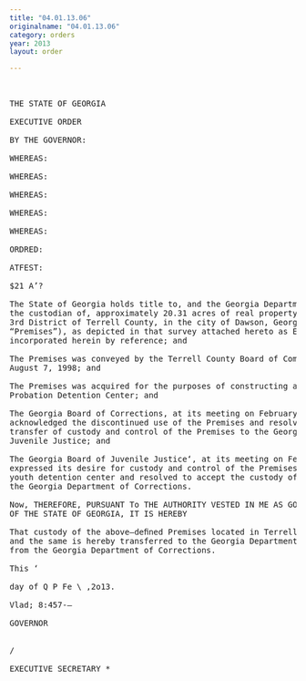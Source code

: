 ```yaml
---
title: "04.01.13.06"
originalname: "04.01.13.06"
category: orders
year: 2013
layout: order

---
```

<pre>
 

THE STATE OF GEORGIA

EXECUTIVE ORDER

BY THE GOVERNOR:

WHEREAS:

WHEREAS:

WHEREAS:

WHEREAS:

WHEREAS:

ORDRED:

ATFEST:

$21 A’?

The State of Georgia holds title to, and the Georgia Department of Corrections is
the custodian of, approximately 20.31 acres of real property in Land Lot 18 of the
3rd District of Terrell County, in the city of Dawson, Georgia, (hereinafter the
“Premises”), as depicted in that survey attached hereto as Exhibit A and
incorporated herein by reference; and

The Premises was conveyed by the Terrell County Board of Commissioners on
August 7, 1998; and

The Premises was acquired for the purposes of constructing and operating a
Probation Detention Center; and

The Georgia Board of Corrections, at its meeting on February 7, 2013,
acknowledged the discontinued use of the Premises and resolved to approve
transfer of custody and control of the Premises to the Georgia Department of
Juvenile Justice; and

The Georgia Board of Juvenile Justice‘, at its meeting on February 21, 2013,
expressed its desire for custody and control of the Premises to operate a regional
youth detention center and resolved to accept the custody of the Premises from
the Georgia Department of Corrections.

Now, THEREFORE, PURSUANT To THE AUTHORITY VESTED IN ME AS GOVERNOR
OF THE STATE OF GEORGIA, IT IS HEREBY

That custody of the above—deﬁned Premises located in Terrell County, Georgia be
and the same is hereby transferred to the Georgia Department of Juvenile Justice
from the Georgia Department of Corrections.

This ‘

day of Q P Fe \ ,2o13.

Vlad; 8:457-—

GOVERNOR


/

EXECUTIVE SECRETARY *

</pre>
